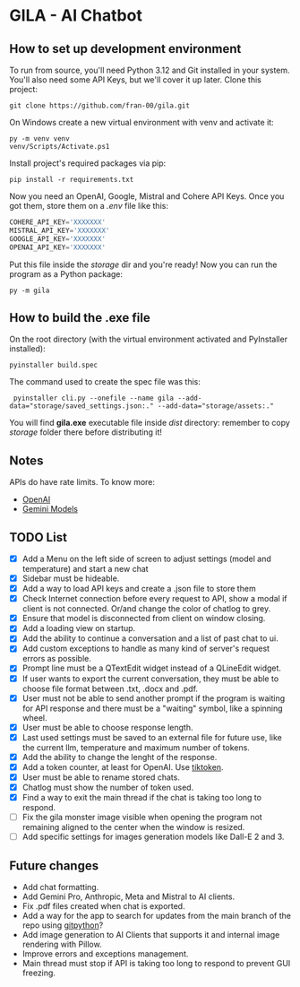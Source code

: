 # GILA - AI Chatbot

## How to set up development environment

To run from source, you'll need Python 3.12 and Git installed in your system. You'll also need some API Keys, but we'll cover it up later. Clone this project:

```shell
git clone https://github.com/fran-00/gila.git
```

On Windows create a new virtual environment with venv and activate it:

```shell
py -m venv venv
venv/Scripts/Activate.ps1
```

Install project's required packages via pip:

```shell
pip install -r requirements.txt
```

Now you need an OpenAI, Google, Mistral and Cohere API Keys. Once you got them, store them on a *.env* file like this:

```python
COHERE_API_KEY='XXXXXXX'
MISTRAL_API_KEY='XXXXXXX'
GOOGLE_API_KEY='XXXXXXX'
OPENAI_API_KEY='XXXXXXX'
```

Put this file inside the *storage* dir and you're ready! Now you can run the program as a Python package:

```shell
py -m gila
```

## How to build the .exe file

On the root directory (with the virtual environment activated and PyInstaller installed):

```shell
pyinstaller build.spec
```

The command used to create the spec file was this:

```shell
 pyinstaller cli.py --onefile --name gila --add-data="storage/saved_settings.json:." --add-data="storage/assets:."
```

You will find **gila.exe** executable file inside *dist* directory: remember to copy *storage* folder there before distributing it!

## Notes

APIs do have rate limits. To know more:

- [OpenAI](https://platform.openai.com/docs/guides/rate-limits/rate-limits)
- [Gemini Models](https://ai.google.dev/models/gemini)

## TODO List

- [x] Add a Menu on the left side of screen to adjust settings (model and temperature) and start a new chat
- [x] Sidebar must be hideable.
- [x] Add a way to load API keys and create a .json file to store them
- [x] Check Internet connection before every request to API, show a modal if client is not connected. Or/and change the color of chatlog to grey.
- [x] Ensure that model is disconnected from client on window closing.
- [x] Add a loading view on startup.
- [x] Add the ability to continue a conversation and a list of past chat to ui.
- [x] Add custom exceptions to handle as many kind of server's request errors as possible.
- [x] Prompt line must be a QTextEdit widget instead of a QLineEdit widget.
- [x] If user wants to export the current conversation, they must be able to choose file format between .txt, .docx and .pdf.
- [x] User must not be able to send another prompt if the program is waiting for API response and there must be a "waiting" symbol, like a spinning wheel.
- [x] User must be able to choose response length.
- [x] Last used settings must be saved to an external file for future use, like the current llm, temperature and maximum number of tokens.
- [x] Add the ability to change the lenght of the response.
- [x] Add a token counter, at least for OpenAI. Use [tiktoken](https://github.com/openai/tiktoken).
- [x] User must be able to rename stored chats.
- [x] Chatlog must show the number of token used.
- [x] Find a way to exit the main thread if the chat is taking too long to respond.
- [ ] Fix the gila monster image visible when opening the program not remaining aligned to the center when the window is resized.
- [ ] Add specific settings for images generation models like Dall-E 2 and 3.

## Future changes

- Add chat formatting.
- Add Gemini Pro, Anthropic, Meta and Mistral to AI clients.
- Fix .pdf files created when chat is exported.
- Add a way for the app to search for updates from the main branch of the repo using [gitpython](https://gitpython.readthedocs.io/en/stable/)?
- Add image generation to AI Clients that supports it and internal image rendering with Pillow.
- Improve errors and exceptions management.
- Main thread must stop if API is taking too long to respond to prevent GUI freezing.
